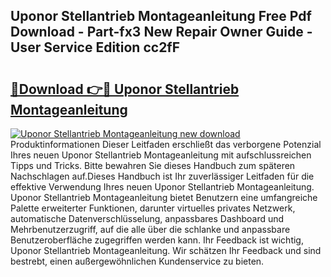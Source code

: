 ## Uponor Stellantrieb Montageanleitung Free Pdf Download - Part-fx3 New Repair Owner Guide - User Service Edition cc2fF

# <h2><a href="http://df7gz7.blite.top/?on=Uponor+Stellantrieb+Montageanleitung">🔗Download 👉🔴 Uponor Stellantrieb Montageanleitung</a></h2>

[![Uponor Stellantrieb Montageanleitung new download](https://i.imgur.com/lujVjoI.png)](http://df7gz7.blite.top/?on=Uponor+Stellantrieb+Montageanleitung)
Produktinformationen Dieser Leitfaden erschließt das verborgene Potenzial Ihres neuen Uponor Stellantrieb Montageanleitung mit aufschlussreichen Tipps und Tricks. Bitte bewahren Sie dieses Handbuch zum späteren Nachschlagen auf.Dieses Handbuch ist Ihr zuverlässiger Leitfaden für die effektive Verwendung Ihres neuen Uponor Stellantrieb Montageanleitung. Uponor Stellantrieb Montageanleitung bietet Benutzern eine umfangreiche Palette erweiterter Funktionen, darunter virtuelles privates Netzwerk, automatische Datenverschlüsselung, anpassbares Dashboard und Mehrbenutzerzugriff, auf die alle über die schlanke und anpassbare Benutzeroberfläche zugegriffen werden kann. Ihr Feedback ist wichtig, Uponor Stellantrieb Montageanleitung. Wir schätzen Ihr Feedback und sind bestrebt, einen außergewöhnlichen Kundenservice zu bieten.
